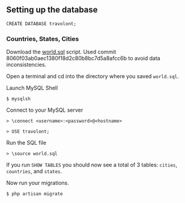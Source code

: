 ## Setting up the database

    CREATE DATABASE travolont;

### Countries, States, Cities

Download the [world.sql](https://github.com/dr5hn/countries-states-cities-database/blob/master/sql/world.sql) script.
Used commit 8060f03ab0aec1380f18d2c80b8bc7d5a8afcc6b to avoid data inconsistencies.

Open a terminal and cd into the directory where you saved `world.sql`.

Launch MySQL Shell

    $ mysqlsh

Connect to your MySQL server 

    > \connect <username>:<password>@<hostname>

    > USE travolont;

Run the SQL file

    > \source world.sql

If you run `SHOW TABLES` you should now see a total of 3 tables: `cities`, `countries`, and `states`.

Now run your migrations.

    $ php artisan migrate
